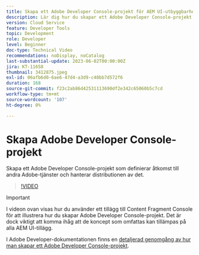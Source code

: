 ```yaml
---
title: Skapa ett Adobe Developer Console-projekt för AEM UI-utbyggbarhet
description: Lär dig hur du skapar ett Adobe Developer Console-projekt som definierar dess åtkomst till andra Adobe-tjänster och hanterar dess driftsättningar.
version: Cloud Service
feature: Developer Tools
topic: Development
role: Developer
level: Beginner
doc-type: Technical Video
recommendations: noDisplay, noCatalog
last-substantial-update: 2023-06-02T00:00:00Z
jira: KT-11658
thumbnail: 3412875.jpeg
exl-id: 06afb6d0-6ae6-47d4-a3d9-c48bb7d572f6
duration: 168
source-git-commit: f23c2ab86d42531113690df2e342c65060b5c7cd
workflow-type: tm+mt
source-wordcount: '107'
ht-degree: 0%

---
```


# Skapa Adobe Developer Console-projekt

Skapa ett Adobe Developer Console-projekt som definierar åtkomst till andra Adobe-tjänster och hanterar distributionen av det.

>[!VIDEO](https://video.tv.adobe.com/v/3412875?quality=12&learn=on)

>[!IMPORTANT]
>
> I videon ovan visas hur du använder ett tillägg till Content Fragment Console för att illustrera hur du skapar Adobe Developer Console-projekt. Det är dock viktigt att komma ihåg att de koncept som omfattas kan tillämpas på alla AEM UI-tillägg.

I Adobe Developer-dokumentationen finns en [detaljerad genomgång av hur man skapar ett Adobe Developer Console-projekt](https://developer.adobe.com/uix/docs/services/aem-cf-console-admin/extension-development/#create-a-project-in-adobe-developer-console).
